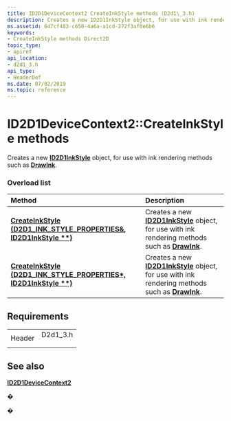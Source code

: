 ```yaml
---
title: ID2D1DeviceContext2 CreateInkStyle methods (D2d1\_3.h)
description: Creates a new ID2D1InkStyle object, for use with ink rendering methods such as DrawInk.
ms.assetid: 647cf483-c650-4a6a-a1cd-272f3af0e6b6
keywords:
- CreateInkStyle methods Direct2D
topic_type:
- apiref
api_location:
- d2d1_3.h
api_type:
- HeaderDef
ms.date: 07/02/2019
ms.topic: reference
---
```


# ID2D1DeviceContext2::CreateInkStyle methods

Creates a new [**ID2D1InkStyle**](/windows/win32/api/d2d1_3/nn-d2d1_3-id2d1inkstyle) object, for use with ink rendering methods such as [**DrawInk**](/windows/win32/api/d2d1_3/nf-d2d1_3-id2d1devicecontext2-drawink).

### Overload list



| Method                                                                                                             | Description                                                                                                                                                        |
|:-------------------------------------------------------------------------------------------------------------------|:-------------------------------------------------------------------------------------------------------------------------------------------------------------------|
| [**CreateInkStyle (D2D1\_INK\_STYLE\_PROPERTIES&, ID2D1InkStyle \*\*)**](/windows/win32/api/d2d1_3/nf-d2d1_3-id2d1devicecontext2-createinkstyle(constd2d1_ink_style_properties_id2d1inkstyle))   | Creates a new [**ID2D1InkStyle**](/windows/win32/api/d2d1_3/nn-d2d1_3-id2d1inkstyle) object, for use with ink rendering methods such as [**DrawInk**](/windows/win32/api/d2d1_3/nf-d2d1_3-id2d1devicecontext2-drawink).<br/> |
| [**CreateInkStyle (D2D1\_INK\_STYLE\_PROPERTIES\*, ID2D1InkStyle \*\*)**](/windows/win32/api/d2d1_3/nf-d2d1_3-id2d1devicecontext2-createinkstyle(constd2d1_ink_style_properties_id2d1inkstyle)) | Creates a new [**ID2D1InkStyle**](/windows/win32/api/d2d1_3/nn-d2d1_3-id2d1inkstyle) object, for use with ink rendering methods such as [**DrawInk**](/windows/win32/api/d2d1_3/nf-d2d1_3-id2d1devicecontext2-drawink).<br/> |



## Requirements



|                   |                                                                                      |
|-------------------|--------------------------------------------------------------------------------------|
| Header<br/> | <dl> <dt>D2d1\_3.h</dt> </dl> |



## See also

<dl> <dt>

[**ID2D1DeviceContext2**](/windows/win32/api/d2d1_3/nn-d2d1_3-id2d1devicecontext2)
</dt> </dl>

�

�